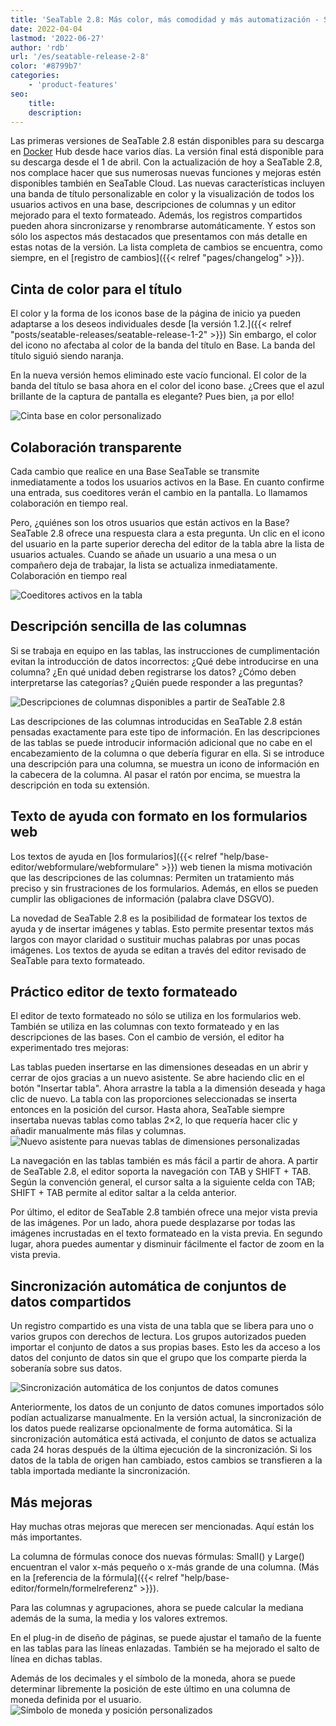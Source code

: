 ```yaml
---
title: 'SeaTable 2.8: Más color, más comodidad y más automatización - SeaTable'
date: 2022-04-04
lastmod: '2022-06-27'
author: 'rdb'
url: '/es/seatable-release-2-8'
color: '#8799b7'
categories:
    - 'product-features'
seo:
    title:
    description:
---
```


Las primeras versiones de SeaTable 2.8 están disponibles para su descarga en [Docker](https://hub.docker.com/r/seatable/seatable-enterprise/tags) Hub desde hace varios días. La versión final está disponible para su descarga desde el 1 de abril. Con la actualización de hoy a SeaTable 2.8, nos complace hacer que sus numerosas nuevas funciones y mejoras estén disponibles también en SeaTable Cloud. Las nuevas características incluyen una banda de título personalizable en color y la visualización de todos los usuarios activos en una base, descripciones de columnas y un editor mejorado para el texto formateado. Además, los registros compartidos pueden ahora sincronizarse y renombrarse automáticamente. Y estos son sólo los aspectos más destacados que presentamos con más detalle en estas notas de la versión. La lista completa de cambios se encuentra, como siempre, en el [registro de cambios]({{< relref "pages/changelog" >}}).

## Cinta de color para el título

El color y la forma de los iconos base de la página de inicio ya pueden adaptarse a los deseos individuales desde [la versión 1.2.]({{< relref "posts/seatable-releases/seatable-release-1-2" >}}) Sin embargo, el color del icono no afectaba al color de la banda del título en Base. La banda del título siguió siendo naranja.

En la nueva versión hemos eliminado este vacío funcional. El color de la banda del título se basa ahora en el color del icono base. ¿Crees que el azul brillante de la captura de pantalla es elegante? Pues bien, ¡a por ello!

![Cinta base en color personalizado](Colorful_ribbon.png)

## Colaboración transparente

Cada cambio que realice en una Base SeaTable se transmite inmediatamente a todos los usuarios activos en la Base. En cuanto confirme una entrada, sus coeditores verán el cambio en la pantalla. Lo llamamos colaboración en tiempo real.

Pero, ¿quiénes son los otros usuarios que están activos en la Base? SeaTable 2.8 ofrece una respuesta clara a esta pregunta. Un clic en el icono del usuario en la parte superior derecha del editor de la tabla abre la lista de usuarios actuales. Cuando se añade un usuario a una mesa o un compañero deja de trabajar, la lista se actualiza inmediatamente. Colaboración en tiempo real

![Coeditores activos en la tabla](Active_editors.png)

## Descripción sencilla de las columnas

Si se trabaja en equipo en las tablas, las instrucciones de cumplimentación evitan la introducción de datos incorrectos: ¿Qué debe introducirse en una columna? ¿En qué unidad deben registrarse los datos? ¿Cómo deben interpretarse las categorías? ¿Quién puede responder a las preguntas?

![Descripciones de columnas disponibles a partir de SeaTable 2.8](Column_descriptions.png)

Las descripciones de las columnas introducidas en SeaTable 2.8 están pensadas exactamente para este tipo de información. En las descripciones de las tablas se puede introducir información adicional que no cabe en el encabezamiento de la columna o que debería figurar en ella. Si se introduce una descripción para una columna, se muestra un icono de información en la cabecera de la columna. Al pasar el ratón por encima, se muestra la descripción en toda su extensión.

## Texto de ayuda con formato en los formularios web

Los textos de ayuda en [los formularios]({{< relref "help/base-editor/webformulare/webformulare" >}}) web tienen la misma motivación que las descripciones de las columnas: Permiten un tratamiento más preciso y sin frustraciones de los formularios. Además, en ellos se pueden cumplir las obligaciones de información (palabra clave DSGVO).

La novedad de SeaTable 2.8 es la posibilidad de formatear los textos de ayuda y de insertar imágenes y tablas. Esto permite presentar textos más largos con mayor claridad o sustituir muchas palabras por unas pocas imágenes. Los textos de ayuda se editan a través del editor revisado de SeaTable para texto formateado.

## Práctico editor de texto formateado

El editor de texto formateado no sólo se utiliza en los formularios web. También se utiliza en las columnas con texto formateado y en las descripciones de las bases. Con el cambio de versión, el editor ha experimentado tres mejoras:

Las tablas pueden insertarse en las dimensiones deseadas en un abrir y cerrar de ojos gracias a un nuevo asistente. Se abre haciendo clic en el botón "Insertar tabla". Ahora arrastre la tabla a la dimensión deseada y haga clic de nuevo. La tabla con las proporciones seleccionadas se inserta entonces en la posición del cursor. Hasta ahora, SeaTable siempre insertaba nuevas tablas como tablas 2×2, lo que requería hacer clic y añadir manualmente más filas y columnas.  
![Nuevo asistente para nuevas tablas de dimensiones personalizadas](New_table_wizard.png)

La navegación en las tablas también es más fácil a partir de ahora. A partir de SeaTable 2.8, el editor soporta la navegación con TAB y SHIFT + TAB. Según la convención general, el cursor salta a la siguiente celda con TAB; SHIFT + TAB permite al editor saltar a la celda anterior.

Por último, el editor de SeaTable 2.8 también ofrece una mejor vista previa de las imágenes. Por un lado, ahora puede desplazarse por todas las imágenes incrustadas en el texto formateado en la vista previa. En segundo lugar, ahora puedes aumentar y disminuir fácilmente el factor de zoom en la vista previa.

## Sincronización automática de conjuntos de datos compartidos

Un registro compartido es una vista de una tabla que se libera para uno o varios grupos con derechos de lectura. Los grupos autorizados pueden importar el conjunto de datos a sus propias bases. Esto les da acceso a los datos del conjunto de datos sin que el grupo que los comparte pierda la soberanía sobre sus datos.

![Sincronización automática de los conjuntos de datos comunes](Automatic_sync.png)

Anteriormente, los datos de un conjunto de datos comunes importados sólo podían actualizarse manualmente. En la versión actual, la sincronización de los datos puede realizarse opcionalmente de forma automática. Si la sincronización automática está activada, el conjunto de datos se actualiza cada 24 horas después de la última ejecución de la sincronización. Si los datos de la tabla de origen han cambiado, estos cambios se transfieren a la tabla importada mediante la sincronización.

## Más mejoras

Hay muchas otras mejoras que merecen ser mencionadas. Aquí están los más importantes.

La columna de fórmulas conoce dos nuevas fórmulas: Small() y Large() encuentran el valor x-más pequeño o x-más grande de una columna. (Más en la [referencia de la fórmula]({{< relref "help/base-editor/formeln/formelreferenz" >}}).

Para las columnas y agrupaciones, ahora se puede calcular la mediana además de la suma, la media y los valores extremos.

En el plug-in de diseño de páginas, se puede ajustar el tamaño de la fuente en las tablas para las líneas enlazadas. También se ha mejorado el salto de línea en dichas tablas.

Además de los decimales y el símbolo de la moneda, ahora se puede determinar libremente la posición de este último en una columna de moneda definida por el usuario.  
![Símbolo de moneda y posición personalizados](Custom_currency_symbol.png)
